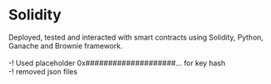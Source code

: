 # Solidity

Deployed, tested and interacted with smart contracts using Solidity, Python, Ganache and Brownie framework.
<br />
<br />
-! Used placeholder 0x####################... for key hash
<br />
-! removed json files
<br />
<br />
